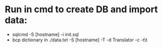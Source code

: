 # Run in cmd to create DB and import data:
 * sqlcmd -S [hostname] -i init.sql
 * bcp dictionary in ./data.txt -S [hostname] -T -d Translator -c -t\t
